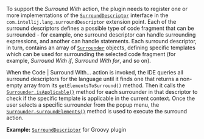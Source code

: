 [//]: # (title: Surround With)

<!-- Copyright 2000-2022 JetBrains s.r.o. and other contributors. Use of this source code is governed by the Apache 2.0 license that can be found in the LICENSE file. -->

To support the _Surround With_ action, the plugin needs to register one or more implementations of the [`SurroundDescriptor`](upsource:///platform/lang-api/src/com/intellij/lang/surroundWith/SurroundDescriptor.java) interface in the `com.intellij.lang.surroundDescriptor` extension point.
Each of the surround descriptors defines a possible type of code fragment that can be surrounded - for example, one surround descriptor can handle surrounding expressions, and another can handle statements.
Each surround descriptor, in turn, contains an array of [`Surrounder`](upsource:///platform/lang-api/src/com/intellij/lang/surroundWith/Surrounder.java) objects, defining specific templates which can be used for surrounding the selected code fragment (for example, _Surround With if_, _Surround With for_, and so on).

When the <menupath>Code | Surround With...</menupath> action is invoked, the IDE queries all surround descriptors for the language until it finds one that returns a non-empty array from its `getElementsToSurround()` method.
Then it calls the [`Surrounder.isApplicable()`](upsource:///platform/lang-api/src/com/intellij/lang/surroundWith/Surrounder.java) method for each surrounder in that descriptor to check if the specific template is applicable in the current context.
Once the user selects a specific surrounder from the popup menu, the [`Surrounder.surroundElements()`](upsource:///platform/lang-api/src/com/intellij/lang/surroundWith/Surrounder.java) method is used to execute the surround action.

**Example:**
[`SurroundDescriptor`](upsource:///plugins/groovy/src/org/jetbrains/plugins/groovy/lang/surroundWith/GroovySurroundDescriptor.java) for Groovy plugin